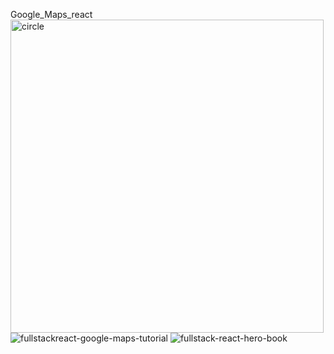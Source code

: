 Google_Maps_react
<img width="501" alt="circle" src="https://user-images.githubusercontent.com/75828293/134043457-ab219bd2-1034-42ff-8d63-f1c60a47d550.png">
![fullstackreact-google-maps-tutorial](https://user-images.githubusercontent.com/75828293/134043676-ab32547f-75b7-4d91-87bb-9351d6cd2b09.png)
![fullstack-react-hero-book](https://user-images.githubusercontent.com/75828293/134043728-d9794799-5f37-4a5a-8cc7-9dc923a49f8a.png)
